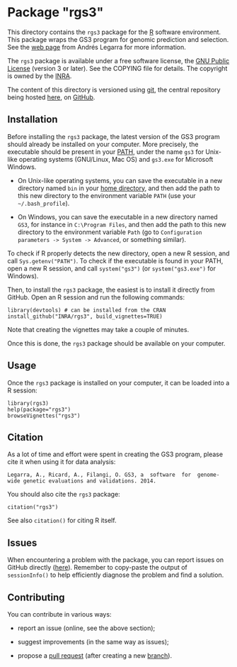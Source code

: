 # Package "rgs3"

This directory contains the `rgs3` package for the [R](https://en.wikipedia.org/wiki/R_(programming_language)) software environment.
This package wraps the GS3 program for genomic prediction and selection.
See the [web page](http://snp.toulouse.inra.fr/~alegarra) from Andrés Legarra for more information.

The `rgs3` package is available under a free software license, the [GNU Public License](https://www.gnu.org/licenses/gpl.html) (version 3 or later).
See the COPYING file for details.
The copyright is owned by the [INRA](http://www.inra.fr).

The content of this directory is versioned using [git](https://en.wikipedia.org/wiki/Git_(software)), the central repository being hosted [here](https://github.com/INRA/rgs3), on [GitHub](https://en.wikipedia.org/wiki/GitHub).


## Installation

Before installing the `rgs3` package, the latest version of the GS3 program should already be installed on your computer.
More precisely, the executable should be present in your [PATH](https://en.wikipedia.org/wiki/PATH_%28variable%29), under the name `gs3` for Unix-like operating systems (GNU/Linux, Mac OS) and `gs3.exe` for Microsoft Windows.

* On Unix-like operating systems, you can save the executable in a new directory named `bin` in your [home directory](https://en.wikipedia.org/wiki/Home_directory), and then add the path to this new directory to the environment variable `PATH` (use your `~/.bash_profile`).

* On Windows, you can save the executable in a new directory named `GS3`, for instance in `C:\Program Files`, and then add the path to this new directory to the environment variable `Path` (go to `Configuration parameters -> System -> Advanced`, or something similar).

To check if R properly detects the new directory, open a new R session, and call `Sys.getenv("PATH")`.
To check if the executable is found in your PATH, open a new R session, and call `system("gs3")` (or `system("gs3.exe")` for Windows).

Then, to install the `rgs3` package, the easiest is to install it directly from GitHub.
Open an R session and run the following commands:
```
library(devtools) # can be installed from the CRAN
install_github("INRA/rgs3", build_vignettes=TRUE)
```

Note that creating the vignettes may take a couple of minutes.

Once this is done, the `rgs3` package should be available on your computer.


## Usage

Once the `rgs3` package is installed on your computer, it can be loaded into a R session:
```
library(rgs3)
help(package="rgs3")
browseVignettes("rgs3")
```


## Citation

As a lot of time and effort were spent in creating the GS3 program, please cite it when using it for data analysis:
```
Legarra, A., Ricard, A., Filangi, O. GS3, a  software  for  genome-wide genetic evaluations and validations. 2014.
```

You should also cite the `rgs3` package:
```
citation("rgs3")
```

See also `citation()` for citing R itself.


## Issues

When encountering a problem with the package, you can report issues on GitHub directly ([here](https://github.com/INRA/rgs3/issues)).
Remember to copy-paste the output of ` sessionInfo()` to help efficiently diagnose the problem and find a solution.


## Contributing

You can contribute in various ways:

* report an issue (online, see the above section);

* suggest improvements (in the same way as issues);

* propose a [pull request](https://github.com/INRA/rgs3/pulls) (after creating a new [branch](https://www.git-scm.com/book/en/v2/Git-Branching-Branches-in-a-Nutshell)).
